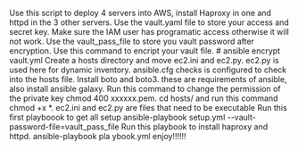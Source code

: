 Use this script to deploy 4 servers into AWS, install Haproxy in one and httpd in the 3 other servers. 
Use the vault.yaml file to store your access and secret key. Make sure the IAM user has programatic access otherwise it will not work.
Use the vault_pass_file to store you vault password after encryption. Use this command to encript your vault file. # ansible encrypt vault.yml
Create a hosts directory and move ec2.ini and ec2.py. ec2.py is used here for dynamic inventory. ansible.cfg checks is configured to check into the hosts file.
Install boto and boto3. these are requirements of ansible, also install ansible galaxy.
Run this command to change the permission of the private key chmod 400 xxxxxx.pem.
cd hosts/ and run this command chmod +x *. ec2.ini and ec2.py are files that need to be executable
Run this first playboook to get all setup ansible-playbook setup.yml --vault-password-file=vault_pass_file
Run this playbook to install haproxy and httpd. ansible-playbook pla ybook.yml
enjoy!!!!!!
